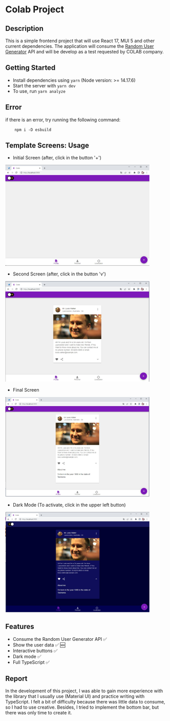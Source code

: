 # Colab Project

## Description

This is a simple frontend project that will use React 17, MUI 5 and other current dependencies.
The application will consume the [Random User Generator](https://randomuser.me/ ) API and
will be develop as a test requested by COLAB company.

## Getting Started

- Install dependencies using `yarn`  (Node version: >= 14.17.6)
- Start the server with `yarn dev`
- To use, run `yarn analyze`

## Error
if there is an error, try running the following command:
```
    npm i -D esbuild
```

## Template Screens: Usage

- Initial Screen (after, click in the button '+')

<img src="screens/initial screen.jpg"  width="450">

- Second Screen (after, click in the button 'v')

<img src="screens/second screen.jpg"  width="450">

- Final Screen

<img src="screens/final screen.jpg"  width="450">

- Dark Mode (To activate, click in the upper left button)

<img src="screens/dark%20mode.jpg"  width="450">

## Features

- Consume the Random User Generator API ✅
- Show the user data ✅ 🆕
- Interactive buttons ✅
- Dark mode ✅
- Full TypeScript ✅

## Report

In the development of this project, I was able to gain more experience with the library that 
I usually use (Material UI) and practice writing with TypeScript. 
I felt a bit of difficulty because there was little data to consume, so I had to use creative. 
Besides, I tried to implement the bottom bar, but there was only time to create it.

